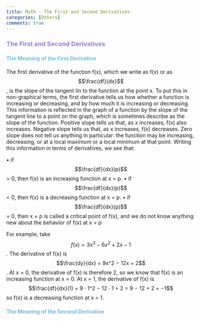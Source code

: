 ```yaml
---
title: Math - The First and Second Derivatives
categories: [Others]
comments: true
---
```


### <font color= 977FD7> The First and Second Derivatives</font>
#### <font color= 6FBCE1> The Meaning of the First Derivative</font>


The first derivative of the function f(x), which we write as f(x) or as $$\frac{df}{dx}$$, is the slope of the tangent lin to the function at the point x. To put this in non-graphical terms, the first derivative tells us how whether a function is increasing or decreasing, and by how much it is increasing or decreasing. This information is reflected in the graph of a function by the slope of the tangent line to a point on the graph, which is sometimes describe as the slope of the function. Positive slope tells us that, as x increases, f(x) also increases. Negative slope tells us that, as x increases, f(x) decreases. Zero slope does not tell us anything in particular: the function may be increasing, decreasing, or at a local maximum or a local minimum at that point. Writing this information in terms of derivatives, we see that:

• if $$\frac{df}{dx}(p)$$ > 0, then f(x) is an increasing function at x = p.
• if $$\frac{df}{dx}(p)$$ < 0, then f(x) is a decreasing function at x = p.
• if $$\frac{df}{dx}(p)$$ = 0, then x = p is called a critical point of f(x), and we do not know anything new about the behavior of f(x) at x = p

For example, take $$f(x) = 3x^3 − 6x^2 + 2x − 1$$. The derivative of f(x) is $$\frac{dy}{dx} = 9x^2 − 12x + 2$$
.
At x = 0, the derivative of f(x) is therefore 2, so we know that f(x) is an increasing function at x = 0. At
x = 1, the derivative of f(x) is $$\frac{df}{dx}(1) = 9 · 1^2 − 12 · 1 + 2 = 9 − 12 + 2 = −1$$
so f(x) is a decreasing function at x = 1.

#### <font color= 6FBCE1> The Meaning of the Second Derivative</font>
